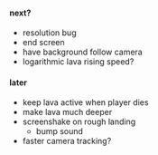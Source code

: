 #### next?
- resolution bug
- end screen
- have background follow camera
- logarithmic lava rising speed?

#### later
- keep lava active when player dies
- make lava much deeper
- screenshake on rough landing
  - bump sound
- faster camera tracking?